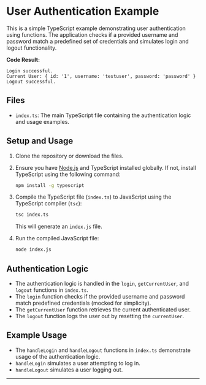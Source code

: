 
# User Authentication Example

This is a simple TypeScript example demonstrating user authentication using functions. The application checks if a provided username and password match a predefined set of credentials and simulates login and logout functionality.

   **Code Result:**

   ```
   Login successful.
   Current User: { id: '1', username: 'testuser', password: 'password' }
   Logout successful.
   ```
## Files

- `index.ts`: The main TypeScript file containing the authentication logic and usage examples.
  
## Setup and Usage

1. Clone the repository or download the files.

2. Ensure you have [Node.js](https://nodejs.org/) and TypeScript installed globally. If not, install TypeScript using the following command:

   ```bash
   npm install -g typescript
   ```

3. Compile the TypeScript file (`index.ts`) to JavaScript using the TypeScript compiler (`tsc`):

   ```bash
   tsc index.ts
   ```

   This will generate an `index.js` file.

4. Run the compiled JavaScript file:

   ```bash
   node index.js
   ```


## Authentication Logic

- The authentication logic is handled in the `login`, `getCurrentUser`, and `logout` functions in `index.ts`.
- The `login` function checks if the provided username and password match predefined credentials (mocked for simplicity).
- The `getCurrentUser` function retrieves the current authenticated user.
- The `logout` function logs the user out by resetting the `currentUser`.

## Example Usage

- The `handleLogin` and `handleLogout` functions in `index.ts` demonstrate usage of the authentication logic.
- `handleLogin` simulates a user attempting to log in.
- `handleLogout` simulates a user logging out.

---

